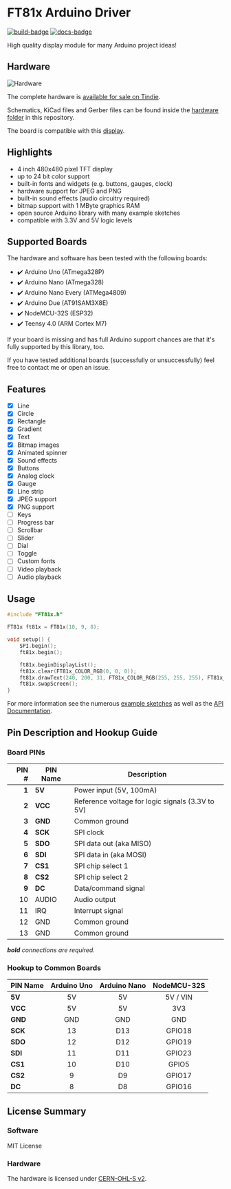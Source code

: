# FT81x Arduino Driver

[![build-badge]](https://github.com/blazer82/FT81x_Arduino_Driver/actions?workflow=build)
[![docs-badge]](https://github.com/blazer82/FT81x_Arduino_Driver/actions?workflow=docs)

High quality display module for many Arduino project ideas!

## Hardware

![Hardware](https://raw.githubusercontent.com/blazer82/FT81x_Arduino_Driver/master/assets/hardware.jpg)

The complete hardware is [available for sale on Tindie](https://www.tindie.com/products/prodbld/40-inch-ft81x-tft-lcd-display-module-for-arduino/).

Schematics, KiCad files and Gerber files can be found inside the [hardware folder](hardware) in this repository.

The board is compatible with this [display](https://www.buydisplay.com/4-inch-tft-lcd-display-480x480-pixel-with-mipi-interface-for-iot-devices).

## Highlights

- 4 inch 480x480 pixel TFT display
- up to 24 bit color support
- built-in fonts and widgets (e.g. buttons, gauges, clock)
- hardware support for JPEG and PNG
- built-in sound effects (audio circuitry required)
- bitmap support with 1 MByte graphics RAM
- open source Arduino library with many example sketches
- compatible with 3.3V and 5V logic levels

## Supported Boards

The hardware and software has been tested with the following boards:

- :heavy_check_mark: Arduino Uno (ATmega328P)
- :heavy_check_mark: Arduino Nano (ATmega328)
- :heavy_check_mark: Arduino Nano Every (ATMega4809)
- :heavy_check_mark: Arduino Due (AT91SAM3X8E)
- :heavy_check_mark: NodeMCU-32S (ESP32)
- :heavy_check_mark: Teensy 4.0 (ARM Cortex M7)

If your board is missing and has full Arduino support chances are that it's fully supported by this library, too.

If you have tested additional boards (successfully or unsuccessfully) feel free to contact me or open an issue.

## Features

- [x] Line
- [x] Circle
- [x] Rectangle
- [x] Gradient
- [x] Text
- [x] Bitmap images
- [x] Animated spinner
- [x] Sound effects
- [x] Buttons
- [x] Analog clock
- [x] Gauge
- [x] Line strip
- [x] JPEG support
- [x] PNG support
- [ ] Keys
- [ ] Progress bar
- [ ] Scrollbar
- [ ] Slider
- [ ] Dial
- [ ] Toggle
- [ ] Custom fonts
- [ ] Video playback
- [ ] Audio playback

## Usage

```c++
#include "FT81x.h"

FT81x ft81x = FT81x(10, 9, 8);

void setup() {
    SPI.begin();
    ft81x.begin();

    ft81x.beginDisplayList();
    ft81x.clear(FT81x_COLOR_RGB(0, 0, 0));
    ft81x.drawText(240, 200, 31, FT81x_COLOR_RGB(255, 255, 255), FT81x_OPT_CENTER, "Hello World\0");
    ft81x.swapScreen();
}
```

For more information see the numerous [example sketches](examples) as well as the [API Documentation](https://blazer82.github.io/FT81x_Arduino_Driver/html/class_f_t81x.html).

## Pin Description and Hookup Guide

### Board PINs

| PIN # | PIN Name | Description                                      |
| -----:| -------- | ------------------------------------------------ | 
| **1** | **5V**   | Power input (5V, 100mA)                          | 
| **2** | **VCC**  | Reference voltage for logic signals (3.3V to 5V) | 
| **3** | **GND**  | Common ground                                    | 
| **4** | **SCK**  | SPI clock                                        | 
| **5** | **SDO**  | SPI data out (aka MISO)                          | 
| **6** | **SDI**  | SPI data in (aka MOSI)                           | 
| **7** | **CS1**  | SPI chip select 1                                | 
| **8** | **CS2**  | SPI chip select 2                                | 
| **9** | **DC**   | Data/command signal                              | 
| 10    | AUDIO    | Audio output                                     | 
| 11    | IRQ      | Interrupt signal                                 | 
| 12    | GND      | Common ground                                    | 
| 13    | GND      | Common ground                                    | 

***bold** connections are required.*

### Hookup to Common Boards

| PIN Name | Arduino Uno | Arduino Nano | NodeMCU-32S |
| -------- |:-----------:|:------------:|:-----------:|
| **5V**   | 5V          | 5V           | 5V / VIN    |
| **VCC**  | 5V          | 5V           | 3V3         |
| **GND**  | GND         | GND          | GND         |
| **SCK**  | 13          | D13          | GPIO18      |
| **SDO**  | 12          | D12          | GPIO19      |
| **SDI**  | 11          | D11          | GPIO23      |
| **CS1**  | 10          | D10          | GPIO5       |
| **CS2**  | 9           | D9           | GPIO17      |
| **DC**   | 8           | D8           | GPIO16      |

## License Summary

### Software

MIT License

### Hardware

The hardware is licensed under [CERN-OHL-S v2](https://cern.ch/cern-ohl).

[build-badge]: https://github.com/blazer82/FT81x_Arduino_Driver/workflows/build/badge.svg
[docs-badge]: https://github.com/blazer82/FT81x_Arduino_Driver/workflows/docs/badge.svg
